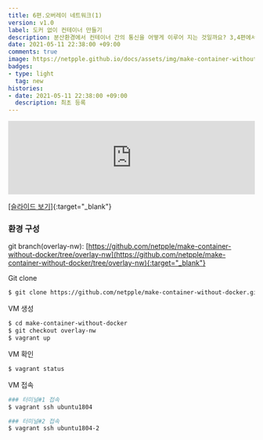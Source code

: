 ```yaml
---
title: 6편.오버레이 네트워크(1)
version: v1.0
label: 도커 없이 컨테이너 만들기
description: 분산환경에서 컨테이너 간의 통신을 어떻게 이루어 지는 것일까요? 3,4편에서는 호스트 안에 가상네트워크를 만들어보았습니다. 6편에서는 이를 바탕으로 분산환경에서 호스트 간에 가상 네트워크로 통신이 가능하도록 만들어 봅니다.    
date: 2021-05-11 22:38:00 +09:00
comments: true
image: https://netpple.github.io/docs/assets/img/make-container-without-docker-intro-6.png
badges:
- type: light
  tag: new
histories:
- date: 2021-05-11 22:38:00 +09:00
  description: 최초 등록
---
```

<div class="responsive-wrap">
  <iframe src="https://docs.google.com/presentation/d/e/2PACX-1vQq7lW_ddzlHo3j0azsgcSj3ab9MZqVIMbtQA0xRWp14qLpR8kC3TYt1fv_jvwXsuBlYrxVSlyPCnTb/embed?start=false&loop=false&delayms=3000" frameborder="0" width="100%" allowfullscreen="true" mozallowfullscreen="true" webkitallowfullscreen="true"></iframe>
</div>

[[슬라이드 보기]](https://docs.google.com/presentation/d/10JRQpeRHKhrl_FS-IWyCENRF9mjedXlxZbX8o0MEoFk/edit?usp=sharing){:target="_blank"}

### 환경 구성
git branch(overlay-nw): [https://github.com/netpple/make-container-without-docker/tree/overlay-nw](https://github.com/netpple/make-container-without-docker/tree/overlay-nw){:target="_blank"}

Git clone
```bash
$ git clone https://github.com/netpple/make-container-without-docker.git
```

VM 생성
```bash
$ cd make-container-without-docker
$ git checkout overlay-nw
$ vagrant up
```

VM 확인
```bash
$ vagrant status
```

VM 접속
```bash
### 터미널#1 접속
$ vagrant ssh ubuntu1804

### 터미널#2 접속
$ vagrant ssh ubuntu1804-2

```
